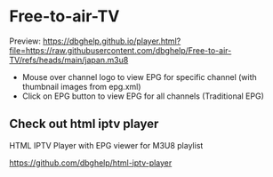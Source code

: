 # Free-to-air-TV

Preview: https://dbghelp.github.io/player.html?file=https://raw.githubusercontent.com/dbghelp/Free-to-air-TV/refs/heads/main/japan.m3u8

- Mouse over channel logo to view EPG for specific channel (with thumbnail images from epg.xml)
- Click on EPG button to view EPG for all channels (Traditional EPG)

## Check out html iptv player

HTML IPTV Player with EPG viewer for M3U8 playlist

https://github.com/dbghelp/html-iptv-player
